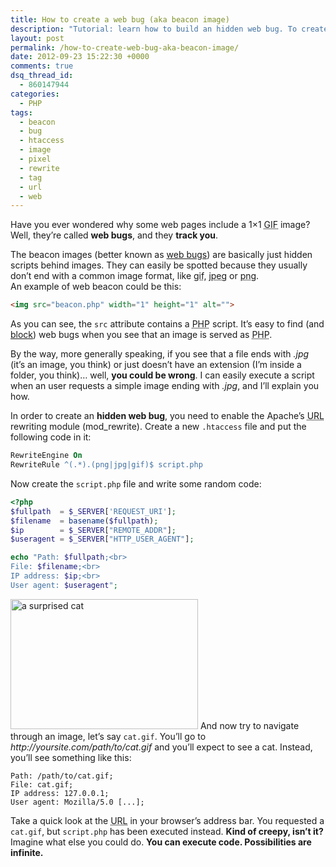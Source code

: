 ```yaml
---
title: How to create a web bug (aka beacon image)
description: "Tutorial: learn how to build an hidden web bug. To create a beacon image, you need to enable the Apache’s URL rewriting module (mod_rewrite)."
layout: post
permalink: /how-to-create-web-bug-aka-beacon-image/
date: 2012-09-23 15:22:30 +0000
comments: true
dsq_thread_id:
  - 860147944
categories:
  - PHP
tags:
  - beacon
  - bug
  - htaccess
  - image
  - pixel
  - rewrite
  - tag
  - url
  - web
---
```


<p>
  Have you ever wondered why some web pages include a 1&#215;1 <abbr title="Graphics Interchange Format">GIF</abbr> image? Well, they&#8217;re called <strong>web bugs</strong>, and they <strong>track you</strong>.
</p>

<p>
  The beacon images (better known as <a href="https://en.wikipedia.org/wiki/Web_bug" title="Web bug on Wikipedia" target="_blank">web bugs</a>) are basically just hidden scripts behind images. They can easily be spotted because they usually don&#8217;t end with a common image format, like <abbr title="Graphics Interchange Format">gif</abbr>, <abbr title="Joint Photographic Experts Group">jpeg</abbr> or <abbr title="Portable Network Graphics">png</abbr>.<br />An example of web beacon could be this:
</p>

``` html
<img src="beacon.php" width="1" height="1" alt="">
```

<p>
  As you can see, the <code>src</code> attribute contains a <abbr title="PHP: Hypertext Preprocessor (recursive acronym)">PHP</abbr> script. It&#8217;s easy to find (and <a href="http://www.ghostery.com/" title="Ghostery" target="_blank" rel="external nofollow">block</a>) web bugs when you see that an image is served as <abbr title="PHP: Hypertext Preprocessor (recursive acronym)">PHP</abbr>.
</p>

<p>
  By the way, more generally speaking, if you see that a file ends with <em>.jpg</em> (it&#8217;s an image, you think) or just doesn&#8217;t have an extension (I&#8217;m inside a folder, you think)&#8230; well, <strong>you could be wrong</strong>. I can easily execute a script when an user requests a simple image ending with <em>.jpg</em>, and I&#8217;ll explain you how.
</p>

<p>
  In order to create an <strong>hidden web bug</strong>, you need to enable the Apache&#8217;s <abbr title="Uniform Resource Locator">URL</abbr> rewriting module (mod_rewrite). Create a new <code>.htaccess</code> file and put the following code in it:
</p>

``` apache
RewriteEngine On
RewriteRule ^(.*).(png|jpg|gif)$ script.php
```

<p>
  Now create the <code>script.php</code> file and write some random code:
</p>

``` php
<?php
$fullpath  = $_SERVER['REQUEST_URI'];
$filename  = basename($fullpath);
$ip        = $_SERVER["REMOTE_ADDR"];
$useragent = $_SERVER["HTTP_USER_AGENT"];

echo "Path: $fullpath;<br>
File: $filename;<br>
IP address: $ip;<br>
User agent: $useragent";
```

<p>
  <img src="/images/cat-surprised.gif" alt="a surprised cat" width="300" height="208" class="basic-alignment left" />
  And now try to navigate through an image, let&#8217;s say <code>cat.gif</code>. You&#8217;ll go to <em>http://yoursite.com/path/to/cat.gif</em> and you&#8217;ll expect to see a cat. Instead, you&#8217;ll see something like this:
</p>

```
Path: /path/to/cat.gif;
File: cat.gif;
IP address: 127.0.0.1;
User agent: Mozilla/5.0 [...];
```

<p>
  Take a quick look at the <abbr title="Uniform Resource Locator">URL</abbr> in your browser&#8217;s address bar. You requested a <code>cat.gif</code>, but <code>script.php</code> has been executed instead. <strong>Kind of creepy, isn&#8217;t it?</strong> Imagine what else you could do. <strong>You can execute code. Possibilities are infinite.</strong>
</p>
